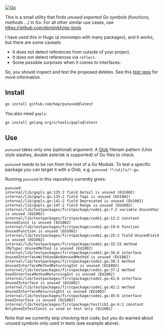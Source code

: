 [![Go](https://github.com/bep/punused/actions/workflows/go.yml/badge.svg)](https://github.com/bep/punused/actions/workflows/go.yml)

This is a small utility that finds _unused exported Go symbols_ (functions, methods ...) in Go. For all other similar use cases, use https://github.com/dominikh/go-tools

I have used this in Hugo (a monorepo with many packages), and it works, but there are some caveats:

* It does not detect references from outside of your project.
* It does not detect references via `reflect`.
* Some possible surprises when it comes to interfaces.

So, you should inspect and test the proposed deletes. See this [test repo](https://github.com/bep/unused-test) for more information.

## Install

```bash
go install github.com/bep/punused@latest
```

You also need `gopls`:

```bash
go install golang.org/x/tools/gopls@latest
```

## Use

`punused` takes only one (optional) argument: A [Glob](https://github.com/gobwas/glob) filenam pattern (Unix style slashes, double asterisk is supported) of Go files to check.

`punused` needs to be run from the root of a Go Module. To test a specific package you can target it with a Glob, e.g. `punused **/utils/*.go`.

Running `punused` in this repository currently gives:

```
punused                                                                
internal/lib/gopls.go:125:2 field Detail is unused (EU1002)
internal/lib/gopls.go:135:2 field Tags is unused (EU1002)
internal/lib/gopls.go:141:2 field Deprecated is unused (EU1002)
internal/lib/gopls.go:147:2 field Range is unused (EU1002)
internal/lib/testpackages/firstpackage/code1.go:7:2 variable UnusedVar is unused (EU1002)
internal/lib/testpackages/firstpackage/code1.go:12:2 constant UnusedConst is unused (EU1002)
internal/lib/testpackages/firstpackage/code1.go:19:6 function UnusedFunction is unused (EU1002)
internal/lib/testpackages/firstpackage/code1.go:25:2 field UnusedField is unused (EU1002)
internal/lib/testpackages/firstpackage/code1.go:32:15 method (MyType).UnusedMethod is unused (EU1002)
internal/lib/testpackages/firstpackage/code1.go:36:6 interface UnusedInterfaceWithUsedAndUnusedMethod is unused (EU1002)
internal/lib/testpackages/firstpackage/code1.go:38:2 method UnusedInterfaceMethodReturningInt is unused (EU1002)
internal/lib/testpackages/firstpackage/code1.go:37:2 method UsedInterfaceMethodReturningInt is unused (EU1002)
internal/lib/testpackages/firstpackage/code1.go:41:6 interface UnusedInterface is unused (EU1002)
internal/lib/testpackages/firstpackage/code1.go:42:2 method UnusedInterfaceReturningInt is unused (EU1002)
internal/lib/testpackages/firstpackage/code1.go:45:6 interface UsedInterface is unused (EU1002)
internal/lib/testpackages/firstpackage/testlib1.go:4:2 constant OnlyUsedInTestConst is used in test only (EU1001)
```

Note that we currently skip checking test code, but you do warned about unused symbols only used in tests (see example above).
